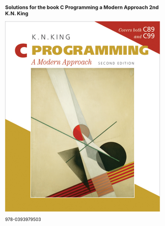### Solutions for the book C Programming a Modern Approach 2nd K.N. King 

![book](cover_KNKCPMA2.jpg)

 978-0393979503 
